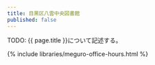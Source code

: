 ```yaml
---
title: 目黒区八雲中央図書館
published: false
---
```


TODO: {{ page.title }}について記述する。

{% include libraries/meguro-office-hours.html %}
